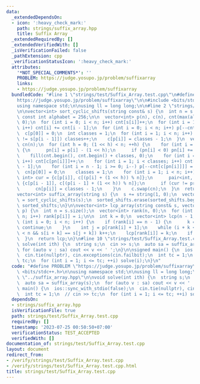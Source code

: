```yaml
---
data:
  _extendedDependsOn:
  - icon: ':heavy_check_mark:'
    path: strings/suffix_array.hpp
    title: Suffix Array
  _extendedRequiredBy: []
  _extendedVerifiedWith: []
  _isVerificationFailed: false
  _pathExtension: cpp
  _verificationStatusIcon: ':heavy_check_mark:'
  attributes:
    '*NOT_SPECIAL_COMMENTS*': ''
    PROBLEM: https://judge.yosupo.jp/problem/suffixarray
    links:
    - https://judge.yosupo.jp/problem/suffixarray
  bundledCode: "#line 1 \"strings/test/Suffix_Array.test.cpp\"\n#define PROBLEM \"\
    https://judge.yosupo.jp/problem/suffixarray\"\n\n#include <bits/stdc++.h>\n\n\
    using namespace std;\n\nusing ll = long long;\n\n#line 2 \"strings/suffix_array.hpp\"\
    \n\nvector<int> sort_cyclic_shifts(string const& s) {\n  int n = s.size();\n \
    \ const int alphabet = 256;\n\n  vector<int> p(n), c(n), cnt(max(alphabet, n),\
    \ 0);\n  for (int i = 0; i < n; i++) cnt[s[i]]++;\n  for (int i = 1; i < alphabet;\
    \ i++) cnt[i] += cnt[i - 1];\n  for (int i = 0; i < n; i++) p[--cnt[s[i]]] = i;\n\
    \  c[p[0]] = 0;\n  int classes = 1;\n  for (int i = 1; i < n; i++) {\n    if (s[p[i]]\
    \ != s[p[i - 1]]) classes++;\n    c[p[i]] = classes - 1;\n  }\n  vector<int> pn(n),\
    \ cn(n);\n  for (int h = 0; (1 << h) < n; ++h) {\n    for (int i = 0; i < n; i++)\
    \ {\n      pn[i] = p[i] - (1 << h);\n      if (pn[i] < 0) pn[i] += n;\n    }\n\
    \    fill(cnt.begin(), cnt.begin() + classes, 0);\n    for (int i = 0; i < n;\
    \ i++) cnt[c[pn[i]]]++;\n    for (int i = 1; i < classes; i++) cnt[i] += cnt[i\
    \ - 1];\n    for (int i = n - 1; i >= 0; i--) p[--cnt[c[pn[i]]]] = pn[i];\n  \
    \  cn[p[0]] = 0;\n    classes = 1;\n    for (int i = 1; i < n; i++) {\n      pair<int,\
    \ int> cur = {c[p[i]], c[(p[i] + (1 << h)) % n]};\n      pair<int, int> prev =\
    \ {c[p[i - 1]], c[(p[i - 1] + (1 << h)) % n]};\n      if (cur != prev) ++classes;\n\
    \      cn[p[i]] = classes - 1;\n    }\n    c.swap(cn);\n  }\n  return p;\n}\n\n\
    vector<int> suffix_array(string s) {\n  s += string(1, 0);\n  vector<int> sorted_shifts\
    \ = sort_cyclic_shifts(s);\n  sorted_shifts.erase(sorted_shifts.begin());\n  return\
    \ sorted_shifts;\n}\n\nvector<int> lcp_array(string const& s, vector<int> const&\
    \ p) {\n  int n = s.size();\n  vector<int> rank(n, 0);\n  for (int i = 0; i <\
    \ n; i++) rank[p[i]] = i;\n\n  int k = 0;\n  vector<int> lcp(n - 1, 0);\n  for\
    \ (int i = 0; i < n; i++) {\n    if (rank[i] == n - 1) {\n      k = 0;\n     \
    \ continue;\n    }\n    int j = p[rank[i] + 1];\n    while (i + k < n && j + k\
    \ < n && s[i + k] == s[j + k]) k++;\n    lcp[rank[i]] = k;\n    if (k) k--;\n\
    \  }\n  return lcp;\n}\n#line 10 \"strings/test/Suffix_Array.test.cpp\"\n\nvoid\
    \ solve(int ith) {\n  string s;\n  cin >> s;\n  auto sa = suffix_array(s);\n \
    \ for (auto v : sa) cout << v << ' ';\n}\n\nsigned main() {\n  ios::sync_with_stdio(false);\n\
    \  cin.tie(nullptr), cin.exceptions(cin.failbit);\n  int tc = 1;\n  // cin >>\
    \ tc;\n  for (int i = 1; i <= tc; ++i) solve(i);\n}\n"
  code: "#define PROBLEM \"https://judge.yosupo.jp/problem/suffixarray\"\n\n#include\
    \ <bits/stdc++.h>\n\nusing namespace std;\n\nusing ll = long long;\n\n#include\
    \ \"../suffix_array.hpp\"\n\nvoid solve(int ith) {\n  string s;\n  cin >> s;\n\
    \  auto sa = suffix_array(s);\n  for (auto v : sa) cout << v << ' ';\n}\n\nsigned\
    \ main() {\n  ios::sync_with_stdio(false);\n  cin.tie(nullptr), cin.exceptions(cin.failbit);\n\
    \  int tc = 1;\n  // cin >> tc;\n  for (int i = 1; i <= tc; ++i) solve(i);\n}"
  dependsOn:
  - strings/suffix_array.hpp
  isVerificationFile: true
  path: strings/test/Suffix_Array.test.cpp
  requiredBy: []
  timestamp: '2023-07-25 00:50:50+07:00'
  verificationStatus: TEST_ACCEPTED
  verifiedWith: []
documentation_of: strings/test/Suffix_Array.test.cpp
layout: document
redirect_from:
- /verify/strings/test/Suffix_Array.test.cpp
- /verify/strings/test/Suffix_Array.test.cpp.html
title: strings/test/Suffix_Array.test.cpp
---
```

